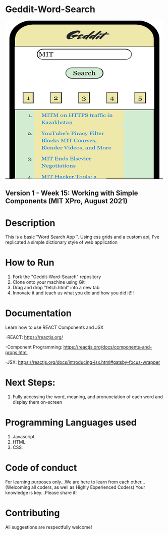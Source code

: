 # Geddit-Word-Search


<img src="https://github.com/jamallangoy/Geddit-Word-Search/blob/main/Geddit%20Snippet%20%231.PNG" width="500px" height="500px" />

## Version 1 - Week 15: Working with Simple Components (MIT XPro, August 2021)

# Description

This is a basic "Word Search App ".  Using css grids and a custom api, I've replicated a simple dictionary style of web application 

# How to Run

1) Fork the "Geddit-Word-Search" repository
2) Clone onto your machine using Git
3) Drag and drop "fetch.html" into a new tab
4) Innovate it and teach us what you did and how you did it!!!


# Documentation

Learn how to use REACT Components and JSX

-REACT: https://reactjs.org/

-Component Programming: https://reactjs.org/docs/components-and-props.html

-JSX: https://reactjs.org/docs/introducing-jsx.html#gatsby-focus-wrapper

# Next Steps:
1) Fully accessing the word, meaning, and pronunciation of each word and display them on-screen

# Programming Languages used
1) Javascript
2) HTML
3) CSS

# Code of conduct
For learning purposes only...We are here to learn from each other...(Welcoming all coders, as well as Highly Experienced Coders) Your knowledge is key...Please share it!

# Contributing
All suggestions are respectfully welcome! 
